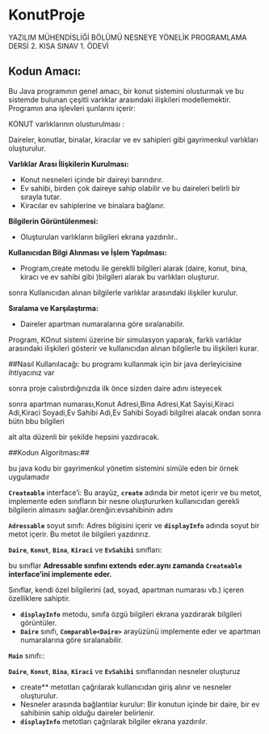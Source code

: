 # KonutProje
YAZILIM MÜHENDİSLİĞİ BÖLÜMÜ NESNEYE YÖNELİK PROGRAMLAMA DERSİ 2. KISA  SINAV 1. ÖDEVİ

##  Kodun Amacı:

Bu Java programının genel amacı, bir konut sistemini olusturmak ve bu sistemde bulunan çeşitli varlıklar arasındaki ilişkileri modellemektir. Programın ana işlevleri şunlarını içerir:

KONUT varlıklarının olusturulması :

Daireler, konutlar, binalar, kiracılar ve ev sahipleri gibi gayrimenkul varlıkları oluşturulur.

**Varlıklar Arası İlişkilerin Kurulması:**

- Konut nesneleri içinde bir daireyi barındırır.
- Ev sahibi, birden çok daireye sahip olabilir ve bu daireleri belirli bir sırayla tutar.
- Kiracılar ev sahiplerine ve binalara bağlanır.

**Bilgilerin Görüntülenmesi:**

- Oluşturulan varlıkların bilgileri ekrana yazdırılır..

**Kullanıcıdan Bilgi Alınması ve İşlem Yapılması:**

- Program,create metodu ile gereklli bilgileri alarak (daire, konut, bina, kiracı ve ev sahibi gibi )bilgileri alarak bu varlıkları oluşturur.

sonra Kullanıcıdan alınan bilgilerle varlıklar arasındaki ilişkiler kurulur.

**Sıralama ve Karşılaştırma:**

- Daireler apartman numaralarına göre sıralanabilir.

Program, KOnut sistemi üzerine bir simulasyon yaparak, farklı varlıklar arasındaki ilişkileri gösterir ve kullanıcıdan alınan bilgilerle bu ilişkileri kurar.

##Nasıl Kullanılacağı: 
bu programı kullanmak için bir java derleyicisine ihtiyacınız var 

sonra proje calıstırdığınızda ilk önce sizden daire adını isteyecek 

sonra apartman numarası,Konut Adresi,Bina Adresi,Kat Sayisi,Kiraci Adi,Kiraci Soyadi,Ev Sahibi Adi,Ev Sahibi Soyadi  bilgilrei alacak ondan sonra bütn bbu bilgileri

alt alta düzenli bir şekilde hepsini yazdıracak.

##Kodun Algoritması:##

bu java kodu bir gayrimenkul yönetim sistemini simüle eden bir örnek uygulamadır

**`Createable`** interface’i: Bu arayüz, **`create`** adında bir metot içerir ve bu metot, implemente eden sınıfların bir nesne oluştururken kullanıcıdan gerekli bilgilerin almasını sağlar.örenğin:evsahibinin adını 

**`Adressable`** soyut sınıfı: Adres bilgisini içerir ve **`displayInfo`** adında soyut bir metot içerir. Bu metot ile bilgileri yazdırırız.

**`Daire`**, **`Konut`**, **`Bina`**, **`Kiraci`** ve **`EvSahibi`** sınıfları:

bu sınıflar **Adressable sınıfını extends eder.aynı zamanda `Createable` interface’ini implemente eder.**

Sınıflar, kendi özel bilgilerini (ad, soyad, apartman numarası vb.) içeren özelliklere sahiptir.

- **`displayInfo`** metodu, sınıfa özgü bilgileri ekrana yazdırarak bilgileri görüntüler.
- **`Daire`** sınıfı, **`Comparable<Daire>`** arayüzünü implemente eder ve apartman numaralarına göre sıralanabilir.

**`Main`** sınıfı::

**`Daire`**, **`Konut`**, **`Bina`**, **`Kiraci`** ve **`EvSahibi`** sınıflarından nesneler oluşturuz

- create** metotları çağrılarak kullanıcıdan giriş alınır ve nesneler oluşturulur.
- Nesneler arasında bağlantılar kurulur: Bir konutun içinde bir daire, bir ev sahibinin sahip olduğu daireler belirlenir.
- **`displayInfo`** metotları çağrılarak bilgiler ekrana yazdırılır.
